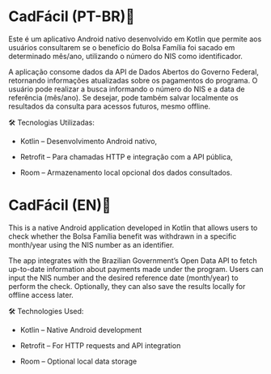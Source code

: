 # CadFácil (PT-BR)📱

Este é um aplicativo Android nativo desenvolvido em Kotlin que permite aos usuários consultarem se o benefício do Bolsa Família foi sacado em determinado mês/ano, utilizando o número do NIS como identificador.

A aplicação consome dados da API de Dados Abertos do Governo Federal, retornando informações atualizadas sobre os pagamentos do programa. O usuário pode realizar a busca informando o número do NIS e a data de referência (mês/ano). Se desejar, pode também salvar localmente os resultados da consulta para acessos futuros, mesmo offline.

🛠️ Tecnologias Utilizadas:

 * Kotlin – Desenvolvimento Android nativo,

 * Retrofit – Para chamadas HTTP e integração com a API pública,

 * Room – Armazenamento local opcional dos dados consultados.


##


# CadFácil (EN)📱

This is a native Android application developed in Kotlin that allows users to check whether the Bolsa Família benefit was withdrawn in a specific month/year using the NIS number as an identifier.

The app integrates with the Brazilian Government’s Open Data API to fetch up-to-date information about payments made under the program. Users can input the NIS number and the desired reference date (month/year) to perform the check. Optionally, they can also save the results locally for offline access later.

🛠️ Technologies Used:

* Kotlin – Native Android development

* Retrofit – For HTTP requests and API integration

* Room – Optional local data storage


